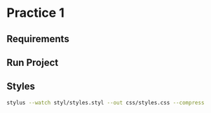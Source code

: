 # Practice 1

## Requirements


## Run Project

## Styles

```bash
stylus --watch styl/styles.styl --out css/styles.css --compress
```
